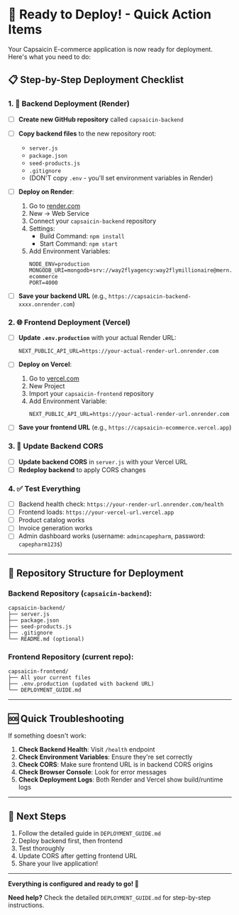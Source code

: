 # 🚀 Ready to Deploy! - Quick Action Items

Your Capsaicin E-commerce application is now ready for deployment. Here's what you need to do:

## 📋 Step-by-Step Deployment Checklist

### 1. 🔧 Backend Deployment (Render)
- [ ] **Create new GitHub repository** called `capsaicin-backend`
- [ ] **Copy backend files** to the new repository root:
  - `server.js`
  - `package.json` 
  - `seed-products.js`
  - `.gitignore`
  - (DON'T copy `.env` - you'll set environment variables in Render)

- [ ] **Deploy on Render**:
  1. Go to [render.com](https://render.com)
  2. New → Web Service
  3. Connect your `capsaicin-backend` repository
  4. Settings:
     - Build Command: `npm install`
     - Start Command: `npm start`
  5. Add Environment Variables:
     ```
     NODE_ENV=production
     MONGODB_URI=mongodb+srv://way2flyagency:way2flymillionaire@mern.7txgf4m.mongodb.net/capsaicin-ecommerce
     PORT=4000
     ```

- [ ] **Save your backend URL** (e.g., `https://capsaicin-backend-xxxx.onrender.com`)

### 2. 🌐 Frontend Deployment (Vercel)
- [ ] **Update `.env.production`** with your actual Render URL:
  ```
  NEXT_PUBLIC_API_URL=https://your-actual-render-url.onrender.com
  ```

- [ ] **Deploy on Vercel**:
  1. Go to [vercel.com](https://vercel.com)
  2. New Project
  3. Import your `capsaicin-frontend` repository
  4. Add Environment Variable:
     ```
     NEXT_PUBLIC_API_URL=https://your-actual-render-url.onrender.com
     ```

- [ ] **Save your frontend URL** (e.g., `https://capsaicin-ecommerce.vercel.app`)

### 3. 🔄 Update Backend CORS
- [ ] **Update backend CORS** in `server.js` with your Vercel URL
- [ ] **Redeploy backend** to apply CORS changes

### 4. ✅ Test Everything
- [ ] Backend health check: `https://your-render-url.onrender.com/health`
- [ ] Frontend loads: `https://your-vercel-url.vercel.app`
- [ ] Product catalog works
- [ ] Invoice generation works
- [ ] Admin dashboard works (username: `admincapepharm`, password: `capepharm123$`)

---

## 📁 Repository Structure for Deployment

### Backend Repository (`capsaicin-backend`):
```
capsaicin-backend/
├── server.js
├── package.json
├── seed-products.js
├── .gitignore
└── README.md (optional)
```

### Frontend Repository (current repo):
```
capsaicin-frontend/
├── All your current files
├── .env.production (updated with backend URL)
└── DEPLOYMENT_GUIDE.md
```

---

## 🆘 Quick Troubleshooting

If something doesn't work:

1. **Check Backend Health**: Visit `/health` endpoint
2. **Check Environment Variables**: Ensure they're set correctly
3. **Check CORS**: Make sure frontend URL is in backend CORS origins
4. **Check Browser Console**: Look for error messages
5. **Check Deployment Logs**: Both Render and Vercel show build/runtime logs

---

## 🎯 Next Steps

1. Follow the detailed guide in `DEPLOYMENT_GUIDE.md`
2. Deploy backend first, then frontend
3. Test thoroughly
4. Update CORS after getting frontend URL
5. Share your live application!

---

**Everything is configured and ready to go! 🚀**

**Need help?** Check the detailed `DEPLOYMENT_GUIDE.md` for step-by-step instructions.
